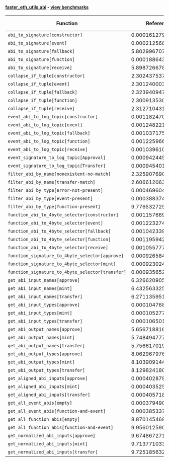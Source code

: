 #### [faster_eth_utils.abi](https://github.com/BobTheBuidler/faster-eth-utils/blob/master/faster_eth_utils/abi.py) - [view benchmarks](https://github.com/BobTheBuidler/faster-eth-utils/blob/master/benchmarks/test_abi_benchmarks.py)

| Function | Reference Mean | Faster Mean | % Change | Speedup (%) | x Faster | Faster |
|----------|---------------|-------------|----------|-------------|----------|--------|
| `abi_to_signature[constructor]` | 0.00016127945310957505 | 7.767665586577939e-05 | 51.84% | 107.63% | 2.08x | ✅ |
| `abi_to_signature[event]` | 0.00021256832124719565 | 9.368218882700154e-05 | 55.93% | 126.90% | 2.27x | ✅ |
| `abi_to_signature[fallback]` | 5.8029967076926314e-05 | 5.3200625934083765e-05 | 8.32% | 9.08% | 1.09x | ✅ |
| `abi_to_signature[function]` | 0.00018864375212355411 | 9.154644805067108e-05 | 51.47% | 106.06% | 2.06x | ✅ |
| `abi_to_signature[receive]` | 5.898726678958663e-05 | 5.3133136343030684e-05 | 9.92% | 11.02% | 1.11x | ✅ |
| `collapse_if_tuple[constructor]` | 2.302437537842546e-05 | 5.542009884927018e-06 | 75.93% | 315.45% | 4.15x | ✅ |
| `collapse_if_tuple[event]` | 2.301240003450479e-05 | 5.499952693243602e-06 | 76.10% | 318.41% | 4.18x | ✅ |
| `collapse_if_tuple[fallback]` | 2.3239409471627255e-05 | 5.59794782489017e-06 | 75.91% | 315.14% | 4.15x | ✅ |
| `collapse_if_tuple[function]` | 2.3009135306814573e-05 | 5.680833853031118e-06 | 75.31% | 305.03% | 4.05x | ✅ |
| `collapse_if_tuple[receive]` | 2.3127104314764435e-05 | 5.5121688413903105e-06 | 76.17% | 319.56% | 4.20x | ✅ |
| `event_abi_to_log_topic[constructor]` | 0.0011824706516126533 | 0.0008399594084763253 | 28.97% | 40.78% | 1.41x | ✅ |
| `event_abi_to_log_topic[event]` | 0.0012482216964780969 | 0.0008648373147806917 | 30.71% | 44.33% | 1.44x | ✅ |
| `event_abi_to_log_topic[fallback]` | 0.0010371752191323704 | 0.0007979153586034455 | 23.07% | 29.99% | 1.30x | ✅ |
| `event_abi_to_log_topic[function]` | 0.0012259663743167425 | 0.0008621895097679118 | 29.67% | 42.19% | 1.42x | ✅ |
| `event_abi_to_log_topic[receive]` | 0.0010396103762602218 | 0.0007999105596566643 | 23.06% | 29.97% | 1.30x | ✅ |
| `event_signature_to_log_topic[Approval]` | 0.0009424455095862809 | 0.0007237483090059708 | 23.21% | 30.22% | 1.30x | ✅ |
| `event_signature_to_log_topic[Transfer]` | 0.0009454012252263226 | 0.0007205701200624121 | 23.78% | 31.20% | 1.31x | ✅ |
| `filter_abi_by_name[nonexistent-no-match]` | 2.3259076905571584e-05 | 1.6462567373291937e-05 | 29.22% | 41.28% | 1.41x | ✅ |
| `filter_abi_by_name[transfer-match]` | 2.6066120635449652e-05 | 1.9463424081613227e-05 | 25.33% | 33.92% | 1.34x | ✅ |
| `filter_abi_by_type[error-not-present]` | 0.00046960457171635285 | 0.00045588339817504694 | 2.92% | 3.01% | 1.03x | ✅ |
| `filter_abi_by_type[event-present]` | 0.00038837469936925286 | 0.0003829794697529028 | 1.39% | 1.41% | 1.01x | ✅ |
| `filter_abi_by_type[function-present]` | 9.776532725230767e-05 | 9.326380026881066e-05 | 4.60% | 4.83% | 1.05x | ✅ |
| `function_abi_to_4byte_selector[constructor]` | 0.001157669039167904 | 0.0008485966816921462 | 26.70% | 36.42% | 1.36x | ✅ |
| `function_abi_to_4byte_selector[event]` | 0.0012232742271539485 | 0.0008706405439556167 | 28.83% | 40.50% | 1.41x | ✅ |
| `function_abi_to_4byte_selector[fallback]` | 0.001042339802035828 | 0.0008086942882206834 | 22.42% | 28.89% | 1.29x | ✅ |
| `function_abi_to_4byte_selector[function]` | 0.0011959425137981871 | 0.000871321293950983 | 27.14% | 37.26% | 1.37x | ✅ |
| `function_abi_to_4byte_selector[receive]` | 0.0010557770901918281 | 0.0008047123216130688 | 23.78% | 31.20% | 1.31x | ✅ |
| `function_signature_to_4byte_selector[approve]` | 0.0009265848554457309 | 0.0007174578506640787 | 22.57% | 29.15% | 1.29x | ✅ |
| `function_signature_to_4byte_selector[mint]` | 0.0009230242771195999 | 0.000713839301178266 | 22.66% | 29.30% | 1.29x | ✅ |
| `function_signature_to_4byte_selector[transfer]` | 0.0009356521397721645 | 0.0007123060520671466 | 23.87% | 31.36% | 1.31x | ✅ |
| `get_abi_input_names[approve]` | 6.32662090522938e-05 | 2.1301303677249503e-05 | 66.33% | 197.01% | 2.97x | ✅ |
| `get_abi_input_names[mint]` | 6.432563325974873e-05 | 2.1322533779748348e-05 | 66.85% | 201.68% | 3.02x | ✅ |
| `get_abi_input_names[transfer]` | 6.27113595147563e-05 | 2.126527627613208e-05 | 66.09% | 194.90% | 2.95x | ✅ |
| `get_abi_input_types[approve]` | 0.00010476889936542417 | 2.3855108772799203e-05 | 77.23% | 339.19% | 4.39x | ✅ |
| `get_abi_input_types[mint]` | 0.00010527735596581642 | 2.390933314756579e-05 | 77.29% | 340.32% | 4.40x | ✅ |
| `get_abi_input_types[transfer]` | 0.00010650168865408532 | 2.3995271221837544e-05 | 77.47% | 343.84% | 4.44x | ✅ |
| `get_abi_output_names[approve]` | 5.656718816223081e-05 | 1.762339940357931e-05 | 68.85% | 220.98% | 3.21x | ✅ |
| `get_abi_output_names[mint]` | 5.748494777353262e-05 | 1.744914802929516e-05 | 69.65% | 229.44% | 3.29x | ✅ |
| `get_abi_output_names[transfer]` | 5.7566170195421264e-05 | 1.7786632264225705e-05 | 69.10% | 223.65% | 3.24x | ✅ |
| `get_abi_output_types[approve]` | 8.062967976036114e-05 | 1.9459258763046422e-05 | 75.87% | 314.35% | 4.14x | ✅ |
| `get_abi_output_types[mint]` | 8.103909144413341e-05 | 1.938763630742062e-05 | 76.08% | 317.99% | 4.18x | ✅ |
| `get_abi_output_types[transfer]` | 8.129824180158515e-05 | 1.9618525309731028e-05 | 75.87% | 314.40% | 4.14x | ✅ |
| `get_aligned_abi_inputs[approve]` | 0.0004028794881101053 | 0.0002326501920958005 | 42.25% | 73.17% | 1.73x | ✅ |
| `get_aligned_abi_inputs[mint]` | 0.00040352541349330346 | 0.00023137942658699686 | 42.66% | 74.40% | 1.74x | ✅ |
| `get_aligned_abi_inputs[transfer]` | 0.000405718043477907 | 0.0002328683126908464 | 42.60% | 74.23% | 1.74x | ✅ |
| `get_all_event_abis[empty]` | 0.00037949071673967777 | 0.0003751080228595524 | 1.15% | 1.17% | 1.01x | ✅ |
| `get_all_event_abis[function-and-event]` | 0.0003853376934849341 | 0.0003878785592678713 | -0.66% | -0.66% | 0.99x | ❌ |
| `get_all_function_abis[empty]` | 8.8701454699583e-05 | 8.89021951543768e-05 | -0.23% | -0.23% | 1.00x | ❌ |
| `get_all_function_abis[function-and-event]` | 9.95601259001257e-05 | 9.608699125644004e-05 | 3.49% | 3.61% | 1.04x | ✅ |
| `get_normalized_abi_inputs[approve]` | 9.674867271811268e-05 | 1.8235231552325793e-05 | 81.15% | 430.56% | 5.31x | ✅ |
| `get_normalized_abi_inputs[mint]` | 9.713771033292002e-05 | 1.8150231223308703e-05 | 81.31% | 435.19% | 5.35x | ✅ |
| `get_normalized_abi_inputs[transfer]` | 9.725185632914143e-05 | 1.8380251113127156e-05 | 81.10% | 429.11% | 5.29x | ✅ |
